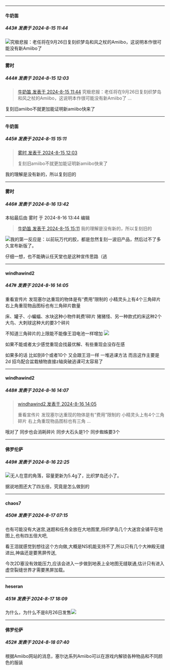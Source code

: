 ﻿
*****

####  牛奶笛  
##### 443#       发表于 2024-8-15 11:44

<img src="https://static.saraba1st.com/image/smiley/face2017/267.png" referrerpolicy="no-referrer">究极悲报：老任将在9月26日复刻织梦岛和风之杖的Amiibo，这说明本作很可能没有新Amiibo了


*****

####  雾时  
##### 444#       发表于 2024-8-15 12:03

<blockquote><a href="httphttps://bbs.saraba1st.com/2b/forum.php?mod=redirect&amp;goto=findpost&amp;pid=65899305&amp;ptid=2188108" target="_blank">牛奶笛 发表于 2024-8-15 11:44</a>
究极悲报：老任将在9月26日复刻织梦岛和风之杖的Amiibo，这说明本作很可能没有新Amiibo了 ...</blockquote>
复刻旧amiibo不就更加能证明新amiibo快来了


*****

####  牛奶笛  
##### 445#       发表于 2024-8-15 15:11

<blockquote><a href="httphttps://bbs.saraba1st.com/2b/forum.php?mod=redirect&amp;goto=findpost&amp;pid=65899533&amp;ptid=2188108" target="_blank">雾时 发表于 2024-8-15 12:03</a>

复刻旧amiibo不就更加能证明新amiibo快来了</blockquote>
我的理解是没有新的，所以复刻旧的


*****

####  雾时  
##### 446#       发表于 2024-8-16 13:42

 本帖最后由 雾时 于 2024-8-16 13:44 编辑 
<blockquote><a href="httphttps://bbs.saraba1st.com/2b/forum.php?mod=redirect&amp;goto=findpost&amp;pid=65901488&amp;ptid=2188108" target="_blank">牛奶笛 发表于 2024-8-15 15:11</a>
我的理解是没有新的，所以复刻旧的</blockquote>
<img src="https://static.saraba1st.com/image/smiley/face2017/068.png" referrerpolicy="no-referrer">我的第一反应是：以前玩万代的胶，都是忽然复刻一波旧产品，然后过不了多久宣布新版了。

仔细一想，也不能确认任天堂也是这种宣传思路（逃


*****

####  windhawind2  
##### 447#       发表于 2024-8-16 14:05

重看宣传片 发现塞尔达重现的物体是有“费用”限制的 小精灵头上有4个三角碎片 右上角重现物品图标也有三角碎片数量

床、罐子、小蝙蝠、水块这种小物件耗费1碎片 猪猪怪、另一种款式的床这种2个 大鸟、大刺球这种大的要3个碎片

不知道三角碎片的上限能不能像王泪电池一样增加 <img src="https://static.saraba1st.com/image/smiley/face2017/135.png" referrerpolicy="no-referrer">

如果不能或者太少感觉重现会找最优解、有些重现会没存在感

如果多的话 比如到8个或者10个 又会跟王泪一样 一堆逃课方法 而且这作主要是2d 招鸟配合盆栽植物直接z轴突破逃课可太容易了

*****

####  windhawind2  
##### 448#       发表于 2024-8-16 14:07

<blockquote><a href="httphttps://bbs.saraba1st.com/2b/forum.php?mod=redirect&amp;goto=findpost&amp;pid=65910437&amp;ptid=2188108" target="_blank">windhawind2 发表于 2024-8-16 14:05</a>

重看宣传片 发现塞尔达重现的物体是有“费用”限制的 小精灵头上有4个三角碎片 右上角重现物品图标也有三角 ...</blockquote>
哦对了 同步也会消耗碎片 同步大石头是1个 同步蜘蛛要3个


*****

####  佛罗伦萨  
##### 449#       发表于 2024-8-16 22:25

<img src="https://static.saraba1st.com/image/smiley/face2017/067.png" referrerpolicy="no-referrer">无人在意的角落，容量更新为5.4g了，比织梦岛还小了。

据说地图还大了四五倍，究竟是怎么做到的


*****

####  chaos7  
##### 450#       发表于 2024-8-17 07:15

也有可能没有大迷宫,迷题和任务全放在大地图里,将织梦岛几个大迷宫全铺平在地图上,也有四五倍大吧,

看王泪就感觉到想往这个方向做,大概是NS机能支持不了,所以只有几个大神殿无缝进出,神庙还是要黑屏传送,

今次2D塞没有效能压力,应该会进入一步做到地表上全地图无缝联通,估计只有进入虚空裂缝世界才需要黑屏加载。


*****

####  heseran  
##### 451#       发表于 2024-8-17 18:09

为什么，为什么不是8月26日发售<img src="https://static.saraba1st.com/image/smiley/face2017/136.png" referrerpolicy="no-referrer">


*****

####  佛罗伦萨  
##### 452#       发表于 2024-8-18 07:40

根据Amiibo网站的消息，塞尔达系列Amiibo可以在游戏内解锁各种物品和不同颜色的服装

